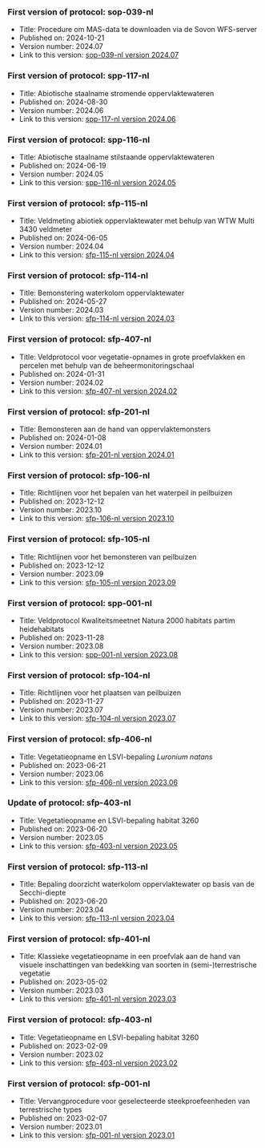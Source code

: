 ### First version of protocol: sop-039-nl

- Title: Procedure om MAS-data te downloaden via de Sovon WFS-server
- Published on: 2024-10-21
- Version number: 2024.07
- Link to this version: [sop-039-nl version 2024.07](2024.07/index.html)

### First version of protocol: spp-117-nl

- Title: Abiotische staalname stromende oppervlaktewateren
- Published on: 2024-08-30
- Version number: 2024.06
- Link to this version: [spp-117-nl version 2024.06](2024.06/index.html)

### First version of protocol: spp-116-nl

- Title: Abiotische staalname stilstaande oppervlaktewateren
- Published on: 2024-06-19
- Version number: 2024.05
- Link to this version: [spp-116-nl version 2024.05](2024.05/index.html)

### First version of protocol: sfp-115-nl

- Title: Veldmeting abiotiek oppervlaktewater met behulp van WTW Multi 3430 veldmeter
- Published on: 2024-06-05
- Version number: 2024.04
- Link to this version: [sfp-115-nl version 2024.04](2024.04/index.html)

### First version of protocol: sfp-114-nl

- Title: Bemonstering waterkolom oppervlaktewater
- Published on: 2024-05-27
- Version number: 2024.03
- Link to this version: [sfp-114-nl version 2024.03](2024.03/index.html)

### First version of protocol: sfp-407-nl

- Title: Veldprotocol voor vegetatie-opnames in grote proefvlakken en percelen met behulp van de beheermonitoringschaal
- Published on: 2024-01-31
- Version number: 2024.02
- Link to this version: [sfp-407-nl version 2024.02](2024.02/index.html)

### First version of protocol: sfp-201-nl

- Title: Bemonsteren aan de hand van oppervlaktemonsters
- Published on: 2024-01-08
- Version number: 2024.01
- Link to this version: [sfp-201-nl version 2024.01](2024.01/index.html)

### First version of protocol: sfp-106-nl

- Title: Richtlijnen voor het bepalen van het waterpeil in peilbuizen
- Published on: 2023-12-12
- Version number: 2023.10
- Link to this version: [sfp-106-nl version 2023.10](2023.10/index.html)

### First version of protocol: sfp-105-nl

- Title: Richtlijnen voor het bemonsteren van peilbuizen
- Published on: 2023-12-12
- Version number: 2023.09
- Link to this version: [sfp-105-nl version 2023.09](2023.09/index.html)

### First version of protocol: spp-001-nl

- Title: Veldprotocol Kwaliteitsmeetnet Natura 2000 habitats partim heidehabitats
- Published on: 2023-11-28
- Version number: 2023.08
- Link to this version: [spp-001-nl version 2023.08](2023.08/index.html)

### First version of protocol: sfp-104-nl

- Title: Richtlijnen voor het plaatsen van peilbuizen
- Published on: 2023-11-27
- Version number: 2023.07
- Link to this version: [sfp-104-nl version 2023.07](2023.07/index.html)

### First version of protocol: sfp-406-nl

- Title: Vegetatieopname en LSVI-bepaling *Luronium natans*
- Published on: 2023-06-21
- Version number: 2023.06
- Link to this version: [sfp-406-nl version 2023.06](2023.06/index.html)

### Update of protocol: sfp-403-nl

- Title: Vegetatieopname en LSVI-bepaling habitat 3260
- Published on: 2023-06-20
- Version number: 2023.05
- Link to this version: [sfp-403-nl version 2023.05](2023.05/index.html)

### First version of protocol: sfp-113-nl

- Title: Bepaling doorzicht waterkolom oppervlaktewater op basis van de Secchi-diepte
- Published on: 2023-06-20
- Version number: 2023.04
- Link to this version: [sfp-113-nl version 2023.04](2023.04/index.html)

### First version of protocol: sfp-401-nl

- Title: Klassieke vegetatieopname in een proefvlak aan de hand van visuele inschattingen van bedekking van soorten in (semi-)terrestrische vegetatie
- Published on: 2023-05-02
- Version number: 2023.03
- Link to this version: [sfp-401-nl version 2023.03](2023.03/index.html)

### First version of protocol: sfp-403-nl

- Title: Vegetatieopname en LSVI-bepaling habitat 3260
- Published on: 2023-02-09
- Version number: 2023.02
- Link to this version: [sfp-403-nl version 2023.02](2023.02/index.html)

### First version of protocol: sfp-001-nl

- Title: Vervangprocedure voor geselecteerde steekproefeenheden van terrestrische types
- Published on: 2023-02-07
- Version number: 2023.01
- Link to this version: [sfp-001-nl version 2023.01](2023.01/index.html)

<!--One entry for each release describing the generic changes since the previous release.
e.g. (sort most recent first)

- 2020.03
    - sfp-403_shorttitle_nl (first version)
    - sfp-403_shorttitle_en (first version)
- 2020.02
    - sfp-402_shorttitle_nl (update)
- 2020.01
    - sfp-402_shorttitle_nl (first version)
-->
